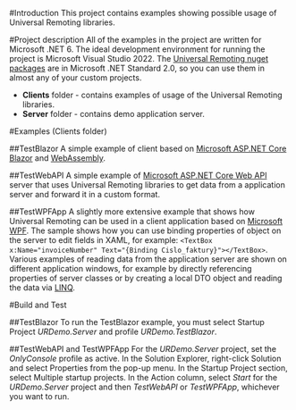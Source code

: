 #Introduction 
This project contains examples showing possible usage of Universal Remoting libraries.

#Project description
All of the examples in the project are written for Microsoft .NET 6.
The ideal development environment for running the project is Microsoft Visual Studio 2022. 
The [Universal Remoting nuget packages](https://www.nuget.org/packages/TescoSW.OW.Remoting.Universal/) are in Microsoft .NET Standard 2.0, so you can use them in almost any of your custom projects.
* **Clients** folder - contains examples of usage of the Universal Remoting libraries.
* **Server** folder - contains demo application server.

#Examples (Clients folder)

##TestBlazor
A simple example of client based on [Microsoft ASP.NET Core Blazor](https://docs.microsoft.com/cs-cz/aspnet/core/blazor/?view=aspnetcore-6.0) and [WebAssembly](https://webassembly.org/).

##TestWebAPI
A simple example of [Microsoft ASP.NET Core Web API](https://docs.microsoft.com/cs-cz/aspnet/core/web-api/?view=aspnetcore-6.0) server that uses Universal Remoting libraries to get data from a application server and forward it in a custom format.

##TestWPFApp
A slightly more extensive example that shows how Universal Remoting can be used in a client application based on [Microsoft WPF](https://docs.microsoft.com/cs-cz/dotnet/desktop/wpf/?view=netdesktop-6.0). The sample shows how you can use binding 
properties of object on the server to edit fields in XAML, for example: `<TextBox x:Name="invoiceNumber" Text="{Binding Cislo_faktury}"></TextBox>`.
Various examples of reading data from the application server are shown on different application windows, for example by directly referencing properties of server classes or by creating a local DTO object and reading 
the data via [LINQ](https://docs.microsoft.com/cs-cz/dotnet/csharp/programming-guide/concepts/linq/).

#Build and Test

##TestBlazor
To run the TestBlazor example, you must select Startup Project *URDemo.Server* and profile *URDemo.TestBlazor*.

##TestWebAPI and TestWPFApp
For the *URDemo.Server* project, set the *OnlyConsole* profile as active. In the Solution Explorer, right-click Solution and select Properties from the pop-up menu. In the Startup Project section, select 
Multiple startup projects. In the Action column, select *Start* for the *URDemo.Server* project and then *TestWebAPI* or *TestWPFApp*, whichever you want to run.